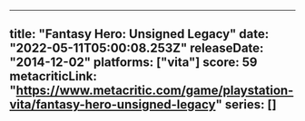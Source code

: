 
---
title: "Fantasy Hero: Unsigned Legacy"
date: "2022-05-11T05:00:08.253Z"
releaseDate: "2014-12-02"
platforms: ["vita"]
score: 59
metacriticLink: "https://www.metacritic.com/game/playstation-vita/fantasy-hero-unsigned-legacy"
series: []
---
